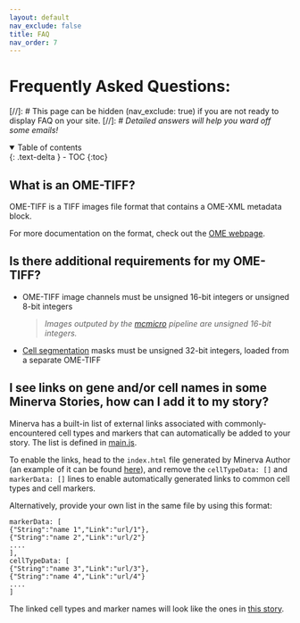 ```yaml
---
layout: default
nav_exclude: false
title: FAQ
nav_order: 7
---
```

# Frequently Asked Questions:
[//]: # This page can be hidden (nav_exclude: true) if you are not ready to display FAQ on your site.
[//]: # *Detailed answers will help you ward off some emails!*

<details open markdown="block">
  <summary>
    Table of contents
  </summary>
  {: .text-delta }
  - TOC
{:toc}
</details>

## What is an OME-TIFF? 
OME-TIFF is a TIFF images file format that contains a OME-XML metadata block. 

For more documentation on the format, check out the [OME webpage](https://www-legacy.openmicroscopy.org/site/products/ome-tiff).

## Is there additional requirements for my OME-TIFF?
  - OME-TIFF image channels must be unsigned 16-bit integers or unsigned 8-bit integers
    >*Images outputed by the [mcmicro](https://mcmicro.org) pipeline are unsigned 16-bit integers.*
  - [Cell segmentation](./usage/data-visualizations.md#cell-segmentation-masks) masks must be unsigned 32-bit integers, loaded from a separate OME-TIFF

## I see links on gene and/or cell names in some Minerva Stories, how can I add it to my story?

Minerva has a built-in list of external links associated with commonly-encountered cell types and markers that can automatically be added to your story. The list is defined in [main.js](https://github.com/labsyspharm/minerva-browser/blob/master/main.js#L88).

To enable the links, head to the `index.html` file generated by Minerva Author (an example of it can be found [here](https://github.com/thejohnhoffer/minerva-story-template/blob/main/index.html#L17)), and remove the `cellTypeData: []` and `markerData: []` lines to enable automatically generated links to common cell types and cell markers.

Alternatively, provide your own list in the same file by using this format:

```
markerData: [
{"String":"name 1","Link":"url/1"},
{"String":"name 2","Link":"url/2"}
....
],
cellTypeData: [
{"String":"name 3","Link":"url/3"},
{"String":"name 4","Link":"url/4"}
....
]
```
The linked cell types and marker names will look like the ones in [this story](https://www.cycif.org/data/du-lin-rashid-nat-protoc-2019/osd-LUNG_3#s=1#w=3#g=0#m=0_3_2_1#a=-100_-100#v=0.5_0.6508_0.5#o=-100_-100_1_1#p=Q).